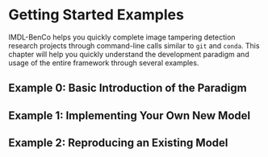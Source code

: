# Getting Started Examples
IMDL-BenCo helps you quickly complete image tampering detection research projects through command-line calls similar to `git` and `conda`. This chapter will help you quickly understand the development paradigm and usage of the entire framework through several examples.

## Example 0: Basic Introduction of the Paradigm

## Example 1: Implementing Your Own New Model

## Example 2: Reproducing an Existing Model
